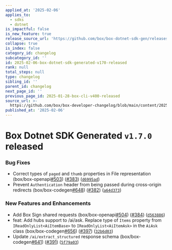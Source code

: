 ```yaml
---
applied_at: '2025-02-06'
applies_to:
  - sdks
  - dotnet
is_impactful: false
is_new_feature: true
release_source_url: 'https://github.com/box/box-dotnet-sdk-gen/releases/tag/v1.7.0'
collapse: true
is_index: false
category_id: changelog
subcategory_id: ''
id: 2025-02-06-box-dotnet-sdk-generated-v170-released
rank: null
total_steps: null
type: changelog
sibling_id: ''
parent_id: changelog
next_page_id: ''
previous_page_id: 2025-01-28-box-cli-v400-released
source_url: >-
  https://github.com/box/box-developer-changelog/blob/main/content/2025/02-06-box-dotnet-sdk-generated-v170-released.md
published_at: '2025-02-06'
---
```

# Box Dotnet SDK Generated `v1.7.0` released

### Bug Fixes

* Correct types of `paged` and `thumb` properties in File representation (box/box-openapi[#503][1]) ([#383][2]) ([`d6995ad`][3])
* Prevent `Authentication` header from being passed during cross-origin redirects (box/box-codegen[#648][4]) ([#382][5]) ([`a64d373`][6])

### New Features and Enhancements

* Add Box Sign shared requests (box/box-openapi[#504][7]) ([#384][8]) ([`d563886`][9])
* feat: Add hubs support to /ai/ask. Replace type of `Items` property from `IReadOnlyList<AiItemBase>` to `IReadOnlyList<AiItemAsk>` in the `AiAsk` class (box/box-codegen[#656][10]) ([#397][11]) ([`32b6d03`][12])
* Update `/ai/extract_structured` response schema (box/box-codegen[#641][13]) ([#391][14]) ([`5f79a03`][15])

[1]: https://github.com/box/box-dotnet-sdk-gen/issues/503

[2]: https://github.com/box/box-dotnet-sdk-gen/issues/383

[3]: https://github.com/box/box-dotnet-sdk-gen/commit/d6995ad8ffa4f2cceb8195ffbfb6606f934a671f

[4]: https://github.com/box/box-dotnet-sdk-gen/issues/648

[5]: https://github.com/box/box-dotnet-sdk-gen/issues/382

[6]: https://github.com/box/box-dotnet-sdk-gen/commit/a64d373a935cd2a8e6f72184b8dc129a973e9d45

[7]: https://github.com/box/box-dotnet-sdk-gen/issues/504

[8]: https://github.com/box/box-dotnet-sdk-gen/issues/384

[9]: https://github.com/box/box-dotnet-sdk-gen/commit/d563886f2a2f48a20df13600f9c25ff95198a56f

[10]: https://github.com/box/box-dotnet-sdk-gen/issues/656

[11]: https://github.com/box/box-dotnet-sdk-gen/issues/397

[12]: https://github.com/box/box-dotnet-sdk-gen/commit/32b6d03aba97c18a8901efe98fc60c74e10197ce

[13]: https://github.com/box/box-dotnet-sdk-gen/issues/641

[14]: https://github.com/box/box-dotnet-sdk-gen/issues/391

[15]: https://github.com/box/box-dotnet-sdk-gen/commit/5f79a03453b9339a26eb130113d8f55748f0d912